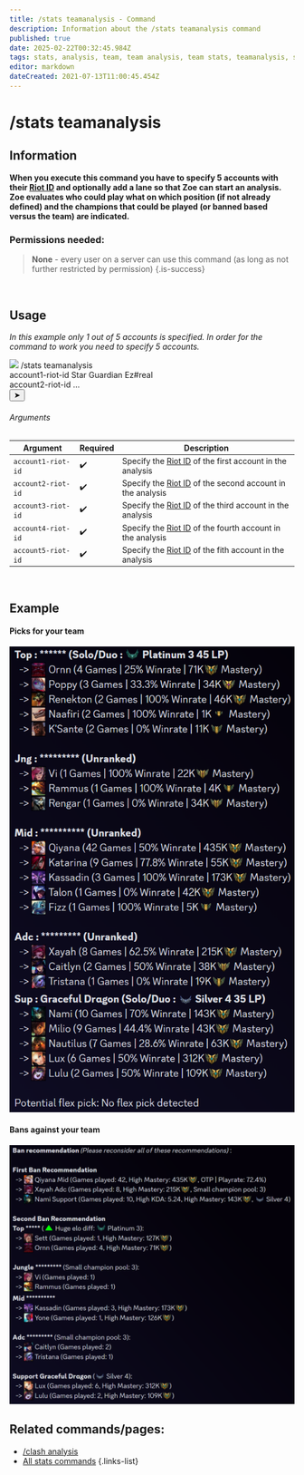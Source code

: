 ```yaml
---
title: /stats teamanalysis - Command
description: Information about the /stats teamanalysis command
published: true
date: 2025-02-22T00:32:45.984Z
tags: stats, analysis, team, team analysis, team stats, teamanalysis, stats teamanalysis, riotid
editor: markdown
dateCreated: 2021-07-13T11:00:45.454Z
---
```


# /stats teamanalysis
## Information
**When you execute this command you have to specify 5 accounts with their [Riot ID](/en/terms/riotid) and optionally add a lane so that Zoe can start an analysis. Zoe evaluates who could play what on which position (if not already defined) and the champions that could be played (or banned based versus the team) are indicated.**
<br>

### Permissions needed:
>**None** - every user on a server can use this command (as long as not further restricted by permission) {.is-success}

<br>

## Usage
*In this example only 1 out of 5 accounts is specified. In order for the command to work you need to specify 5 accounts.*
<div class="discord-preview">
    <div class="dcp-chatbar">
        <img src="/zoe_logo.png" class="dcp-avatar">
        <span class="dcp-command">/stats teamanalysis</span>
        <div class="dcp-args">
            <div class="dcp-arg">
                <span class="dcp-arg-label">account1-riot-id</span>
                <span class="dcp-arg-value">Star Guardian Ez#real</span>
            </div>
          			<div class="dcp-arg">
                <span class="dcp-arg-label">account2-riot-id</span>
                <span class="dcp-arg-value">...</span>
            </div>
        </div>
        <button class="dcp-send-btn">&#10148;</button> 
    </div>
</div>

###### Arguments
| Argument | Required | Description |
|----------|----------|-------------|
| `account1-riot-id` | :heavy_check_mark: | Specify the [Riot ID](/en/terms/riotid) of the first account in the analysis |
| `account2-riot-id` | :heavy_check_mark: | Specify the [Riot ID](/en/terms/riotid) of the second account in the analysis |
| `account3-riot-id` | :heavy_check_mark: | Specify the [Riot ID](/en/terms/riotid) of the third account in the analysis |
| `account4-riot-id` | :heavy_check_mark: | Specify the [Riot ID](/en/terms/riotid) of the fourth account in the analysis |
| `account5-riot-id` | :heavy_check_mark: | Specify the [Riot ID](/en/terms/riotid) of the fith account in the analysis |
<br>
 
## Example
#### Picks for your team
![](/img/commands/stats_teamanalysis_picks.png)
<br>

#### Bans against your team
![](/img/commands/stats_teamanalysis_bans.png)
 <br>
 
## Related commands/pages:
- [/clash analysis](/en/commands/clashchannel/analysis)
- [All stats commands](/en/commands/stats)
{.links-list}